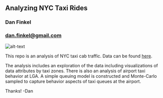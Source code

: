 ## Analyzing NYC Taxi Rides
### Dan Finkel
### dan.finkel@gmail.com

![alt-text][taxis]

This repo is an analysis of NYC taxi cab traffic. Data can be found [here](http://www.nyc.gov/html/tlc/html/about/trip_record_data.shtml). 

The analysis includes an exploration of the data including visualizations of data attributes by taxi zones. There is also an analysis of airport taxi behavior at LGA. A simple queuing model is constructed and Monte-Carlo sampled to capture behavior aspects of taxi queues at the airport.

Thanks!
-Dan

[taxis]: https://github.com/danfinkel/python/blob/master/taxi_rides/images/laguad_taxis.jpg "NYC Taxis"  
